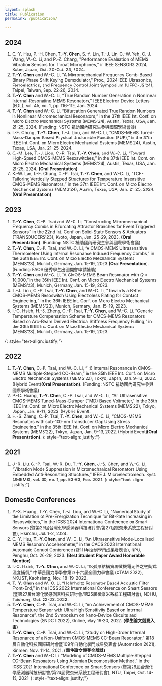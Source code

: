 ```yaml
---
layout: splash
title: Publication
permalink: /publication/

---
```

## 2024
1. C.-Y. Hsu, P.-H. Chen, **T.-Y. Chen**, S.-Y. Lin, T.-J. Lin, C.-W. Yeh, C.-J. Wang, W.-C. Li, and P.-Z. Chang, "Performance Evaluation of MEMS Vibration Sensors for Throat Microphones,” in IEEE SENSORS 2024, Kobe, Japan, Oct. 20-Oct. 23, 2024.
2. **T.-Y. Chen** and W.-C. Li, "A Micromechanical Frequency Comb-Based Binary Phase Shift Keying Demodulator," Proc., 2024 IEEE Ultrasonics, Ferroelectrics, and Frequency Control Joint Symposium (UFFC-JS'24), Taipei, Taiwan, Sep. 22-26, 2024.
3. **T.-Y. Chen** and W.-C. Li, “True Random Number Generation in Nonlinear Internal-Resonating MEMS Resonators," IEEE Electron Device Letters (EDL), vol. 45, no. 1, pp. 116-119, Jan. 2024.
4. **T.-Y. Chen** and W.-C. Li, “Bifurcation Generated True Random Numbers in Nonlinear Micromechanical Resonators,” in the 37th IEEE Int. Conf. on Micro Electro Mechanical Systems (MEMS’24), Austin, Texas, USA, Jan. 21-25, 2024. (Funding: NSTC 補助國內研究生參與國際學術會議)
5. I.-F. Chung, **T.-Y. Chen**, T.-J. Liou, and W.-C. Li, “CMOS-MEMS Tuned-Mass-Damper Based Physical Unclonable Function (PUF),” in the 37th IEEE Int. Conf. on Micro Electro Mechanical Systems (MEMS’24), Austin, Texas, USA, Jan. 21-25, 2024.
6. C.-M. Lee, T.-J. Liou, C.-P. Tsai, **T.-Y. Chen**, and W.-C. Li, “Toward High-Speed CMOS-MEMS Resoswitches,” in the 37th IEEE Int. Conf. on Micro Electro Mechanical Systems (MEMS’24), Austin, Texas, USA, Jan. 21-25, 2024. **(Oral Presentation)**
7. K.-W. Lan, I.-F. Chung, C.-P. Tsai, **T.-Y. Chen**, and W.-C. Li, “TCF-Tailoring Vertically Stepped Structures for Temperature Insensitive CMOS-MEMS Resonators,” in the 37th IEEE Int. Conf. on Micro Electro Mechanical Systems (MEMS’24), Austin, Texas, USA, Jan. 21-25, 2024. **(Oral Presentation)**

## 2023
1. **T.-Y. Chen**, C.-P. Tsai and W.-C. Li, “Constructing Micromechanical Frequency Combs in Bifurcating Attractor Branches for Event Triggered Sensors,” in the 22nd Int. Conf. on Solid-State Sensors & Actuators (TRANSDUCERS’23), Kyoto, Japan, Jun. 25-29, 2023. **(Oral Presentation)**. (Funding: NSTC 補助國內研究生參與國際學術會議)
2. **T.-Y. Chen**, C.-P. Tsai, and W.-C. Li, “A CMOS-MEMS Ultrasensitive Thermometer Using Internal Resonance Induced Frequency Combs,” in the 36th IEEE Int. Conf. on Micro Electro Mechanical Systems (MEMS’23), Munich, Germany, Jan. 15-19, 2023.**(Oral Presentation)**. (Funding: FAOS 優秀學生出國開會申請補助)
3. **T.-Y. Chen** and W.-C. Li, “A CMOS-MEMS Beam Resonator with *Q* > 10,000,” in the 36th IEEE Int. Conf. on Micro Electro Mechanical Systems (MEMS’23), Munich, Germany, Jan. 15-19, 2023.
4. T.-J. Liou, C.-P. Tsai, **T.-Y. Chen**, and W.-C. Li, “Towards a Better CMOS-MEMS Resoswitch Using Electroless Plating for Contact Engineering,“ in the 36th IEEE Int. Conf. on Micro Electro Mechanical Systems (MEMS’23), Munich, Germany, Jan. 15-19, 2023.
5. I.-C. Hsieh, H.-S. Zheng, C.-P. Tsai, **T.-Y. Chen**, and W.-C. Li, “Generic Temperature Compensation Scheme for CMOS-MEMS Resonators Based on Arc-Beam Derived Electrical Stiffness Frequency Pulling,“ in the 36th IEEE Int. Conf. on Micro Electro Mechanical Systems (MEMS’23), Munich, Germany, Jan. 15-19, 2023.

{: style="text-align: justify;"}

## 2022
1. **T.-Y. Chen**, C.-P. Tsai, and W.-C. Li, “1:6 Internal Resonance in CMOS-MEMS Multiple-Stepped CC-Beam,” in the 35th IEEE Int. Conf. on Micro Electro Mechanical Systems (MEMS’22), Tokyo, Japan, Jan. 9-13, 2022. (Hybrid Event)**(Oral Presentation)**. (Funding: NSTC 補助國內研究生參與國際學術會議)
2. P.-C. Huang, **T.-Y. Chen**, C.-P. Tsai, and W.-C. Li, “An Ultrasensitive CMOS-MEMS Tuned-Mass-Damper (TMD) Based Voltmeter,” in the 35th IEEE Int. Conf. on Micro Electro Mechanical Systems (MEMS’22), Tokyo, Japan, Jan. 9-13, 2022. (Hybrid Event).
3. H.-S. Zheng, C.-P. Tsai, **T.-Y. Chen**, and W.-C. Li, “CMOS-MEMS Resonators with sub-100-nm Transducer Gap Using Stress Engineering,” in the 35th IEEE Int. Conf. on Micro Electro Mechanical Systems (MEMS’22), Tokyo, Japan, Jan. 9-13, 2022. (Hybrid Event)**(Oral Presentation)**.
{: style="text-align: justify;"}

## 2021
1. J.-R. Liu, C.-P. Tsai, W.-R. Du, **T.-Y. Chen**, J.-S. Chen, and W.-C. Li, “Vibration Mode Suppression in Micromechanical Resonators Using Embedded Anti-Resonating Structures,” IEEE J. Microelectromech. Syst. (JMEMS), vol. 30, no. 1, pp. 53-63, Feb. 2021.
{: style="text-align: justify;"}

## Domestic Conferences
1. Y.-X. Huang, T.-Y. Chen, T.-J. Liou, and W.-C. Li, "Numerical Study of the Limitation of Pre-Energization Technique for Bit-Rate Increasing in Resoswitches," in the ICSS 2024 International Conference on Smart Sensors (暨第29屆台灣化學感測器科技研討會/第27屆微奈米系統工程研討會), Hsinchu, Jul. 1-2, 2024.
2. C.-Y. Hsu, **T.-Y. Chen**, and W.-C. Li, “An Ultrasensitive Mode-Localized MEMS Resonant Accelerometer,” in the CACS 2023 International Automatic Control Conference (暨111年控制學門成果發表會), NPU, Penghu, Oct. 26-29, 2023. **(Best Student Paper Award Honorable Mention)**
3. I.-C. Hsieh, **T.-Y. Chen**, and W.-C. Li, “以弧形結構實現微機電元件之被動式溫度補償,” 中華民國力學學會第四十六屆全國力學會議 (CTAM 2022), NKUST, Kaohsiung, Nov. 18-19, 2022.
4. **T.-Y. Chen** and W.-C. Li, “Helmholtz Resonator Based Acoustic Filter Front-End,” in the ICSS 2022 International Conference on Smart Sensors (暨第27屆台灣化學感測器科技研討會/第25屆微奈米系統工程研討會), NCHU, Taichung, Oct. 22-23. 2022.
5. **T.-Y. Chen**, C.-P. Tsai, and W.-C. Li, “An Achievement of CMOS-MEMS Temperature Sensor with Ultra High Sensitivity Based on Internal Resonance”, the 2nd Symposium on Nano-Device Circuits and Technologies (SNDCT 2022), Online, May 19-20, 2022. **(學生論文競賽入圍)**
6. **T.-Y. Chen**, C.-P. Tsai, and W.-C. Li, “Study on High-Order Internal Resonance of a Non-Uniform CMOS-MEMS CC-Beam Resonator,” 第18屆自動化科技國際研討會暨109年自動化學門成果發表會 (Automation 2021), Kinmen, Nov. 11-14, 2021. **(學生論文競賽金牌獎)**
7. **T.-Y. Chen** and W.-C Li, “Modeling of CMOS-MEMS Multiple-Stepped CC-Beam Resonators Using Adomian Decomposition Method,” in the ICSS 2021 International Conference on Smart Sensors (暨第26屆台灣化學感測器科技研討會/第24屆微奈米系統工程研討會), NTU, Taipei, Oct. 14-15, 2021.
{: style="text-align: justify;"}